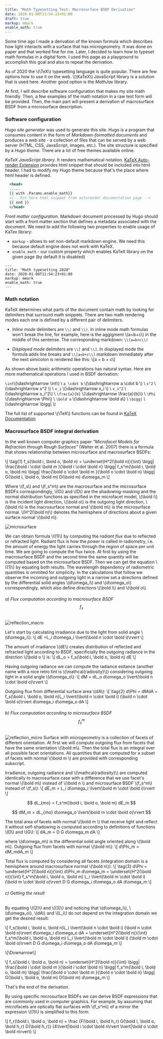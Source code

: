 ```yaml
---
title: "Math Typesetting Test: Macrosurface BSDF Derivation"
date: 2020-01-08T11:54:23+01:00
draft: true
markup: mmark
enable_math: true
---
```


Some time ago I made a derivation of the known formula which describes how light interacts with a surface that has microgeometry. It was done on paper and that worked fine for me. Later, I decided to learn how to typeset math formulas in a digital form. I used this page as a playground to accomplish this goal and also to repeat the derivation.

As of 2020 the \\(\TeX\\) typesetting language is quite popular. There are few options how to use it on the web. \\(\KaTeX\\) JavaScript library is a solution that is used here. Another good option is the *MathJax* library.

At first, I will describe software configuration that makes my site math friendly. Then, a few examples of the math notation in a raw text form will be provided. Then, the main part will present a derivation of macrosurface BSDF from a microsurface description.

### Software configuration

*Hugo site generator* was used to generate this site. Hugo is a program that consumes content in the form of *Markdown-formatted documents* and produces a web site - a collection of files that can be served by a web server (HTML, CSS, JavaScript, images, etc.). The site structure is specified by a *Hugo theme*. There are a lot of free themes available online.

*KaTeX JavaScript library*. It renders mathematical notation. [KaTeX  Auto-render Extension](https://katex.org/docs/autorender.html) provides html snippet that should be included into html header. I had to modify my Hugo theme because that's the place where html header is defined.
```xml
  <head>
  .....
  {{ with .Params.enable_math}}
  <!-- Put here html snippet from autorender documentation page -->
  {{ end }}
  </head>
```

*Front matter configuration*. Markdown document processed by Hugo should start with a front matter section that defines a metadata associated with the document. We need to add the following two properties to enable usage of KaTex library: 
* `markup` - allows to set non-default markdown engine. We need this because default engine does not work with KaTeX.
* `enable_math` - our custom property which enables KaTeX library on the given page (by default it is disabled)

```
---
title: "Math typesetting 2020"
date: 2020-01-08T11:54:23+01:00
markup: mmark
enable_math: true
---
```

### Math notation
KaTeX determines what parts of the document contain math by looking for delimiters that surround math snippets. There are two math rendering modes each one is defined by a different pair of delimiters.
* *Inline mode* delimiters are `\\(` and `\\)`. In inline mode math formulas won't break the line, for example, here is the aggigment \\(a=b+c\\) in the middle of this sentense. The corresponding markdown: `\\(a=b+c\\)`

* *Displayed mode* delimiters are `\\[` and `\\]`. In displayed mode the formula adds line breaks and `\\[a=b+c\\]` markdown immediately after the next simicolon is rendered like this: \\[a = b + c\\]

As shown above basic arithmetic operations has natural syntax. Here are more mathematical operations I used in BSDF derivation:

`\int`\\(\dashrightarrow \int\\) \\
`a \cdot b`  \\(\dashrightarrow a \cdot b \\) \\
`x^2` \\(\dashrightarrow x^2 \\) \\
`x_i` \\(\dashrightarrow x_i \\) \\
`x_i^2` \\(\dashrightarrow x_i^2\\) \\
`\frac{a}{b}` \\(\dashrightarrow \frac{a}{b}\\) \\
`\Phi` \\(\dashrightarrow \Phi\\) \\
`\bold a` \\(\dashrightarrow \bold a\\) \\
`\bigg|` \\(\dashrightarrow \bigg| \\)

The full list of supported \\(\TeX\\) functions can be found in [KaTeX Documentation](https://katex.org/docs/supported.html)

### Macrosurface BSDF integral derivation
In the well known computer graphics paper *"Microfacet Models for Refraction through Rough Surfaces"* (Walter et al. 2007) there is a formula that shows relationship between microsurface and macrosurface BSDFs:

\\[ \tag{1} f_s(\bold i, \bold o, \bold n) = 
   \underset{H^2(\bold n)}{\int} \bigg| \frac{\bold i \cdot \bold m }{\bold i \cdot \bold n} \bigg|
   f_s^m(\bold i, \bold o, \bold m)
   \bigg| \frac{\bold o \cdot \bold m }{\bold o \cdot \bold n} \bigg|
   G(\bold i, \bold o, \bold m) D(\bold m) d\omega_m \\]

Where \\(f_s\\) and \\(f_s^m\\) are the macrosurface and the microsurface BSDFs correspondingly, \\(G\\) and \\(D\\) are the shadowing-masking and the normal distribution functions as specified in the microfacet model, \\(\bold i\\) is the incident light direction, \\(\bold o\\) is the outgoing light direction, \\(\bold n\\) is the macrosurface normal and \\(\bold m\\) is the microsurface normal. \\(H^2(\bold n)\\) denotes the hemisphere of directions about a given surface normal \\(\bold n\\).

![microsurface](/math-test/microsurface.png#center)

We can obtain formula \\((1)\\) by computing the *radiant flux* due to reflected or refracted light. Radiant flux is how the *power* is called in radiometry, i.e. the amount of energy the light carries through the region of space per unit time. We are going to compute the flux twice. At first by using the macrosurface BSDF and the second time the same quantity will be computed based on the microsurface BSDF. Then we can get the equation \\((1)\\) by equating both results. The wavelength dependency of radiometric quantities is ommited for simplicity. In the calculations that follow we observe the incoming and outgoing light in a narrow set a directions defined by the differential solid angles \\(d\omega_i\\) and \\(d\omega_o\\) correspondingly, which also define directions \\(\bold i\\) and \\(\bold o\\).

###### a) Flux computation according to macrosurface BSDF $$f_s$$

![reflection_macro](/math-test/reflection_macro.png#center)

Let's start by calculating irradiance due to the light from solid angle \\(d\omega_i\\):
\\[ dE =L_i d\omega_i \lvert(\bold n \cdot \bold i)\rvert \\]

The amount of irradiance \\(dE\\) creates distribution of reflected and refracted light according to BSDF, specificially the outgoing radiance in the direction \\(\bold o \\) is:
\\[ dL_o = f_s(\bold i, \bold o, \bold n) dE \\]

Having outgoing radiance we can compute the radiance exitance (another name with a nice retro tint is \\(\mathcal{radiosity}\\)) considering outgoing light in a solid angle \\(d\omega_o\\):
\\[ dM = dL_o d\omega_o \lvert(\bold n \cdot \bold o)\rvert \\]

Outgoing flux from differential surface area \\(dA\\):
\\[ \tag{2} d\Phi = dMdA = f_s(\bold i, \bold o, \bold n)L_i
   \lvert(\bold n \cdot \bold i)
   (\bold n \cdot \bold o)\rvert
   d\omega_i d\omega_o dA \\]

###### b) Flux computation according to microsurface BSDF $$f_s^m$$

![reflection_micro](/math-test/reflection_micro.png#center)
Surface with microgeometry is a collection of facets of different orientation. At first we will compute outgoing flux from facets that have the same orientation \\(\bold m\\). Then the total flux is an integral over all possible facet orientations. All quantities that are computed for a subset of facets with normal \\(\bold m \\) are provided with corresponding subscript.

Irradiance, outgoing radiance and \\(\mathcal{radiosity}\\) are computed identically to macrosurface case with a difference that we use facet's normal \\(\bold m\\) instead of \\(\bold n \\) and microsurface BSDF \\(f_s^m\\) instead of \\(f_s\\):
\\[ dE_m = L_i d\omega_i \lvert(\bold m \cdot \bold i)\rvert \\]

$$ dL_{mo} = f_s^m(\bold i, \bold o, \bold m) dE_m $$

$$ dM_m = dL_{mo} d\omega_o \lvert(\bold m \cdot \bold o)\rvert $$

The total area of facets with normal \\(\bold m \\) that receive light and reflect it without self-shadowing is computed according to definitions of functions \\(D\\) and \\(G\\):
\\[ dA_m = D G d\omega_m dA \\]

where \\(d\omega_m\\) is the differential solid angle oriented along \\(\bold m\\). Outgoing flux from facets with normal \\(\bold m\\):
\\[ d\Phi_m = dM_mdA_m \\]

Total flux is computed by considering all facets (integration domain is a hemisphere around macrosurface normal \\(\bold n\\)):
\\[ \tag{3} d\Phi = \underset{H^2(\bold n)}{\int} d\Phi_m d\omega_m =
   \underset{H^2(\bold n)}{\int} f_s^m(\bold i, \bold o, \bold m) L_i
   \lvert(\bold m \cdot \bold i)
   (\bold m \cdot \bold o)\rvert
   D G
   d\omega_i d\omega_o dA d\omega_m
\\]

###### c) Getting the result

By equating \\((2)\\) and \\((3)\\) and noticing that \\(d\omega_i\\), \\(d\omega_o\\), \\(dA\\) and \\(L_i\\) do not depend on the integration domain we get the desired result:

\\[ f_s(\bold i, \bold o, \bold n)L_i
   \lvert(\bold n \cdot \bold i)
   (\bold n \cdot \bold o)\rvert
   d\omega_i d\omega_o dA = 
   \underset{H^2(\bold n)}{\int} f_s^m(\bold i, \bold o, \bold m) L_i
   \lvert(\bold m \cdot \bold i)
   (\bold m \cdot \bold o)\rvert
   D G
   d\omega_i d\omega_o dA d\omega_m
\\]

\\[\Downarrow\\]

\\[ f_s(\bold i, \bold o, \bold n) = 
   \underset{H^2(\bold n)}{\int} \bigg| \frac{\bold i \cdot \bold m }{\bold i \cdot \bold n} \bigg|
   f_s^m(\bold i, \bold o, \bold m)
   \bigg| \frac{\bold o \cdot \bold m }{\bold o \cdot \bold n} \bigg|
   G(\bold i, \bold o, \bold m) D(\bold m) d\omega_m \\]

That's the end of the derivation.

By using specific microsurface BSDFs we can derive BSDF expressions that are commonly used in computer graphics. For example, by assuming that microfacets are optically flat surfaces with \\(f_s^m\\) of a mirror the expression \\((1)\\) is simplified to this form:

\\[ f_r(\bold i, \bold o, \bold n) = \frac
   {F(\bold i, \bold h_r) G(\bold i, \bold o, \bold h_r) D(\bold h_r)}
   {4\lvert|\bold i \cdot \bold n\rvert \lvert|\bold o \cdot \bold n\rvert}
 \\]
